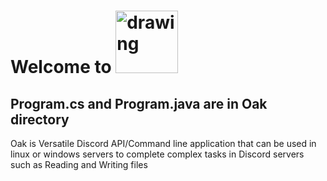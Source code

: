 # Welcome to <img src="https://github.com/GoldenGoCoding/OakAPI/assets/101265437/0492b1d5-bcbd-48ed-a1bd-adab4fe6836e" alt="drawing" width="100"/>

## Program.cs and Program.java are in **Oak** directory

Oak is Versatile Discord API/Command line application that can be used in linux or windows servers to complete complex tasks in Discord servers such as Reading and Writing files
